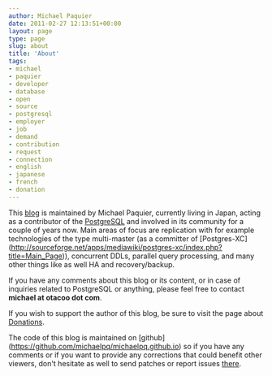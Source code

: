 ```yaml
---
author: Michael Paquier
date: 2011-02-27 12:13:51+00:00
layout: page
type: page
slug: about
title: 'About'
tags:
- michael
- paquier
- developer
- database
- open
- source
- postgresql
- employer
- job
- demand
- contribution
- request
- connection
- english
- japanese
- french
- donation
---
```

This [blog](/) is maintained by Michael Paquier, currently living in Japan,
acting as a contributor of the [PostgreSQL](http://postgresql.org/) and
involved in its community for a couple of years now. Main areas of focus
are replication with for example technologies of the type multi-master
(as a committer of [Postgres-XC]
(http://sourceforge.net/apps/mediawiki/postgres-xc/index.php?title=Main_Page)),
concurrent DDLs, parallel query processing, and many other things like
as well HA and recovery/backup.

If you have any comments about this blog or its content, or in case of
inquiries related to PostgreSQL or anything, please feel free to
contact <b>michael at otacoo dot com</b>.

If you wish to support the author of this blog, be sure to visit the page
about [Donations](/donations/).

The code of this blog is maintained on [github]
(https://github.com/michaelpq/michaelpq.github.io) so if you have any
comments or if you want to provide any corrections that could benefit
other viewers, don't hesitate as well to send patches or report issues
[there](https://github.com/michaelpq/michaelpq.github.io).
